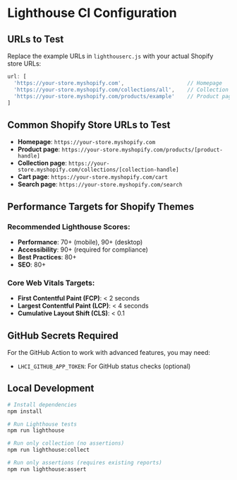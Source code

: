 # Lighthouse CI Configuration

## URLs to Test

Replace the example URLs in `lighthouserc.js` with your actual Shopify store URLs:

```javascript
url: [
  'https://your-store.myshopify.com',                    // Homepage
  'https://your-store.myshopify.com/collections/all',    // Collection page
  'https://your-store.myshopify.com/products/example'    // Product page
]
```

## Common Shopify Store URLs to Test

- **Homepage**: `https://your-store.myshopify.com`
- **Product page**: `https://your-store.myshopify.com/products/[product-handle]`
- **Collection page**: `https://your-store.myshopify.com/collections/[collection-handle]`
- **Cart page**: `https://your-store.myshopify.com/cart`
- **Search page**: `https://your-store.myshopify.com/search`

## Performance Targets for Shopify Themes

### Recommended Lighthouse Scores:
- **Performance**: 70+ (mobile), 90+ (desktop)
- **Accessibility**: 90+ (required for compliance)
- **Best Practices**: 80+
- **SEO**: 80+

### Core Web Vitals Targets:
- **First Contentful Paint (FCP)**: < 2 seconds
- **Largest Contentful Paint (LCP)**: < 4 seconds  
- **Cumulative Layout Shift (CLS)**: < 0.1

## GitHub Secrets Required

For the GitHub Action to work with advanced features, you may need:

- `LHCI_GITHUB_APP_TOKEN`: For GitHub status checks (optional)

## Local Development

```bash
# Install dependencies
npm install

# Run Lighthouse tests
npm run lighthouse

# Run only collection (no assertions)
npm run lighthouse:collect

# Run only assertions (requires existing reports)
npm run lighthouse:assert
```